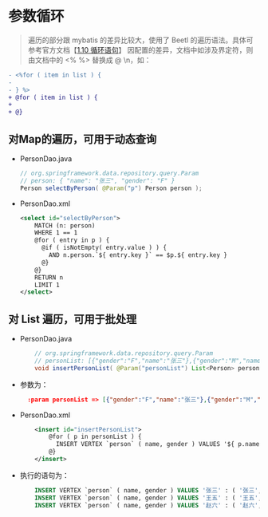 # 参数循环

> 遍历的部分跟 mybatis 的差异比较大，使用了 Beetl 的遍历语法。具体可参考官方文档【[1.10 循环语句](https://www.kancloud.cn/xiandafu/beetl3_guide/2138952)】
> 因配置的差异，文档中如涉及界定符，则由文档中的 <% %> 替换成 @ \n，如：

  ```diff
  - <%for ( item in list ) { 
  -                         
  - } %>                
  + @for ( item in list ) {
  +                       
  + @}                 
  ```

## 对Map的遍历，可用于动态查询

- PersonDao.java

  ```java
  // org.springframework.data.repository.query.Param
  // person: { "name": "张三", "gender": "F" }
  Person selectByPerson( @Param("p") Person person );
  ```

- PersonDao.xml

    ```xml
    <select id="selectByPerson">
        MATCH (n: person)
        WHERE 1 == 1 
        @for ( entry in p ) {
          @if ( isNotEmpty( entry.value ) ) {
            AND n.person.`${ entry.key }` == $p.${ entry.key }
          @}
        @}
        RETURN n
        LIMIT 1
    </select>
    ```

## 对 List 遍历，可用于批处理

- PersonDao.java

    ```java
        // org.springframework.data.repository.query.Param
        // personList: [{"gender":"F","name":"张三"},{"gender":"M","name":"王五"},{"gender":"F","name":"赵六"}]
        void insertPersonList( @Param("personList") List<Person> personList );
    ```

- 参数为：

    ```json
      :param personList => [{"gender":"F","name":"张三"},{"gender":"M","name":"王五"},{"gender":"F","name":"赵六"}]
    ```

- PersonDao.xml

    ```xml
        <insert id="insertPersonList">
            @for ( p in personList ) {
              INSERT VERTEX `person` ( name, gender ) VALUES '${ p.name }' : ( '${ p.name }', '${ p.gender }' );
            @}
        </insert>
    ```

- 执行的语句为：

    ```sql
        INSERT VERTEX `person` ( name, gender ) VALUES '张三' : ( '张三', 'F' );
        INSERT VERTEX `person` ( name, gender ) VALUES '王五' : ( '王五', 'M' );
        INSERT VERTEX `person` ( name, gender ) VALUES '赵六' : ( '赵六', 'F' );
    ```
<!-- 
### nebula >= v3.2.0  起，多了下面的用法，在修改数据的时候可以传参数变量名给数据库
  - PersonDao.xml
      ```xml
        <insert id="insertPersonList">
            @for ( p in personList ) {
              INSERT VERTEX `person` ( name, gender )
                VALUES '${ p.name }' : ( '$personList[${pLP.dataIndex}].name', '$personList[${pLP.dataIndex}].gender' );
            @}
        </insert>
      ```
      > 此处，当前元素是 xxx 时，`LP` 做为后缀，可用于多种循环变量的获取
      > - xxxLP.index：当前索引，从1开始
      > - xxxLP.dataIndex：当前索引，从0开始
      > - xxxLP.size：集合的长度
      > - xxxLP.first：是否是第一个
      > - xxxLP.last：是否是最后一个
      > - xxxLP.even：索引是否是偶数
      > - xxxLP.odd：索引是否是奇数

  - 执行的语句为：
      ```sql
        INSERT VERTEX `person` ( name, gender )
          VALUES '张三' : ( '$personList[0].name', '$personList[0].gender' );
        INSERT VERTEX `person` ( name, gender )
          VALUES '王五' : ( '$personList[1].name', '$personList[1].gender' );
        INSERT VERTEX `person` ( name, gender )
          VALUES '赵六' : ( '$personList[2].name', '$personList[2].gender' );
      ```
-->
